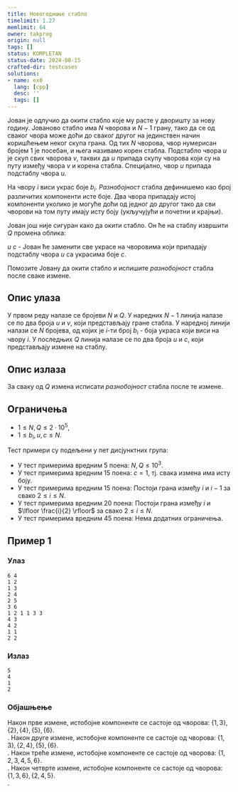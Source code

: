 ```yaml
---
title: Новогодишње стабло
timelimit: 1.27
memlimit: 64
owner: takprog
origin: null
tags: []
status: KOMPLETAN
status-date: 2024-08-15
crafted-dir: testcases
solutions:
- name: ex0
  lang: [cpp]
  desc: ''
  tags: []
---
```


Јован је одлучио да окити стабло које му расте у дворишту за нову годину. Јованово стабло има $N$ чворова и $N-1$ грану, тако да се од сваког чвора може доћи до сваког другог на јединствен начин коришћењем неког скупа грана. Од тих $N$ чворова, чвор нумерисан бројем $1$ је посебан, и њега називамо корен стабла. Подстабло чвора $u$ је скуп свих чворова $v$, таквих да $u$ припада скупу чворова који су на путу између чвора $v$ и корена стабла. Специјално, чвор $u$ припада подстаблу чвора $u$.

На чвору $i$ виси украс боје $b_i$. *Разнобојност* стабла дефинишемо као број различитих компоненти исте боје. Два чвора припадају истој компоненти уколико је могуће доћи од једног до другог тако да сви чворови на том путу имају исту боју (укључујући и почетни и крајњи). 

Јован још није сигуран како да окити стабло. Он ће на стаблу извршити $Q$ промена облика:

$u$ $c$ - Јован ће заменити све украсе на чворовима који припадају подстаблу чвора $u$ са украсима боје $c$.

Помозите Јовану да окити стабло и испишите *разнобојност* стабла после сваке измене.

## Опис улаза

У првом реду налазе се бројеви $N$ и $Q$. У наредних $N-1$ линија налазе се по два броја $u$ и $v$, који представљају гране стабла. У наредној линији налази се $N$ бројева, од којих је $i$-ти број $b_i$ - боја украса који виси на чвору $i$. У последњих $Q$ линија налазе се по два броја $u$ и $c$, који представљају измене на стаблу.

## Опис излаза

За сваку од $Q$ измена исписати *разнобојност* стабла после те измене.

## Ограничења

* $1 \leq N, Q \leq 2 \cdot 10^{5}$,
* $1 \leq b_i, u, c \leq N$.

Тест примери су подељени у пет дисјунктних група:

* У тест примерима вредним 5 поена: $N, Q \leq 10^3$.
* У тест примерима вредним 15 поена: $c = 1$, тј. свака измена има исту боју.
* У тест примерима вредним 15 поена: Постоји грана између $i$ и $i-1$ за свако $2 \leq i \leq N$.
* У тест примерима вредним 20 поена: Постоји грана између $i$ и $\lfloor \frac{i}{2} \rfloor$ за свако $2 \leq i \leq N$.
* У тест примерима вредним 45 поена: Нема додатних ограничења.

## Пример 1

### Улаз

~~~
6 4
1 2
1 3
2 4
2 5
3 6
1 2 1 1 3 3
4 3
4 2
1 1
2 2
~~~

### Излаз

~~~
5
4
1
2
~~~

### Објашњење

Након прве измене, истобојне компоненте се састоје од чворова: $\{1,3\},\{2\},\{4\},\{5\},\{6\}$.<br>.
Након друге измене, истобојне компоненте се састоје од чворова: $\{1,3\},\{2,4\},\{5\},\{6\}$.<br>.
Након треће измене, истобојне компоненте се састоје од чворова: $\{1,2,3,4,5,6\}$.<br>.
Након четврте измене, истобојне компоненте се састоје од чворова: $\{1,3,6\},\{2,4,5\}$.<br>.



